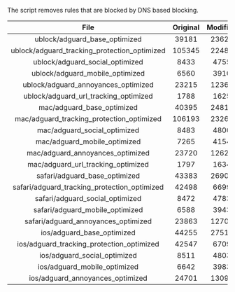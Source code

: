 The script removes rules that are blocked by DNS based blocking.


| File | Original | Modified |
|:----:|:-----:|:-----:|
| ublock/adguard_base_optimized | 39181 | 23629 |
| ublock/adguard_tracking_protection_optimized | 105345 | 22484 |
| ublock/adguard_social_optimized | 8433 | 4755 |
| ublock/adguard_mobile_optimized | 6560 | 3910 |
| ublock/adguard_annoyances_optimized | 23215 | 12362 |
| ublock/adguard_url_tracking_optimized | 1788 | 1625 |
| mac/adguard_base_optimized | 40395 | 24812 |
| mac/adguard_tracking_protection_optimized | 106193 | 23261 |
| mac/adguard_social_optimized | 8483 | 4800 |
| mac/adguard_mobile_optimized | 7265 | 4154 |
| mac/adguard_annoyances_optimized | 23720 | 12624 |
| mac/adguard_url_tracking_optimized | 1797 | 1634 |
| safari/adguard_base_optimized | 43383 | 26906 |
| safari/adguard_tracking_protection_optimized | 42498 | 6699 |
| safari/adguard_social_optimized | 8472 | 4783 |
| safari/adguard_mobile_optimized | 6588 | 3943 |
| safari/adguard_annoyances_optimized | 23863 | 12709 |
| ios/adguard_base_optimized | 44255 | 27511 |
| ios/adguard_tracking_protection_optimized | 42547 | 6709 |
| ios/adguard_social_optimized | 8511 | 4803 |
| ios/adguard_mobile_optimized | 6642 | 3983 |
| ios/adguard_annoyances_optimized | 24701 | 13097 |
